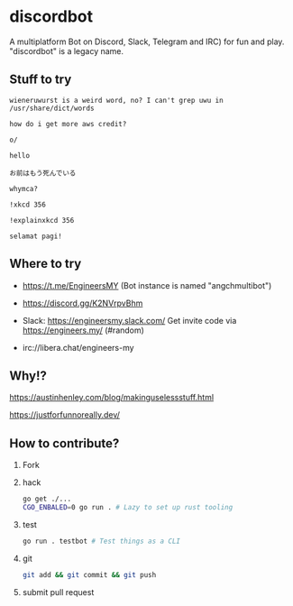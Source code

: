 # discordbot

A multiplatform Bot on Discord, Slack, Telegram and IRC) for fun and play. "discordbot" is a legacy name.

## Stuff to try

`wieneruwurst is a weird word, no? I can't grep uwu in /usr/share/dict/words`

`how do i get more aws credit?`

`o/`

`hello`

`お前はもう死んでいる`

`whymca?`

`!xkcd 356`

`!explainxkcd 356`

`selamat pagi!`

## Where to try

* <https://t.me/EngineersMY> (Bot instance is named "angchmultibot")

* <https://discord.gg/K2NVrpvBhm>

* Slack: <https://engineersmy.slack.com/> Get invite code via <https://engineers.my/> (#random)

* irc://libera.chat/engineers-my

## Why!?

<https://austinhenley.com/blog/makinguselessstuff.html>

<https://justforfunnoreally.dev/>

## How to contribute?

1. Fork

2. hack

    ```bash
    go get ./...
    CGO_ENBALED=0 go run . # Lazy to set up rust tooling
    ```

3. test

    ```bash
    go run . testbot # Test things as a CLI
    ```

4. git
    ```bash
    git add && git commit && git push
    ```

5. submit pull request
